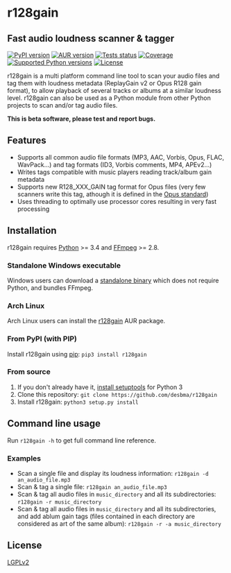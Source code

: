 r128gain
========
Fast audio loudness scanner & tagger
------------------------------------

[![PyPI version](https://img.shields.io/pypi/v/r128gain.svg?style=flat)](https://pypi.python.org/pypi/r128gain/)
[![AUR version](https://img.shields.io/aur/version/r128gain.svg?style=flat)](https://aur.archlinux.org/packages/r128gain/)
[![Tests status](https://img.shields.io/travis/desbma/r128gain/master.svg?label=tests&style=flat)](https://travis-ci.org/desbma/r128gain)
[![Coverage](https://img.shields.io/coveralls/desbma/r128gain/master.svg?style=flat)](https://coveralls.io/github/desbma/r128gain?branch=master)
[![Supported Python versions](https://img.shields.io/pypi/pyversions/r128gain.svg?style=flat)](https://pypi.python.org/pypi/r128gain/)
[![License](https://img.shields.io/github/license/desbma/r128gain.svg?style=flat)](https://github.com/desbma/r128gain/blob/master/LICENSE)

r128gain is a multi platform command line tool to scan your audio files and tag them with loudness metadata (ReplayGain v2 or Opus R128 gain format), to allow playback of several tracks or albums at a similar loudness level.
r128gain can also be used as a Python module from other Python projects to scan and/or tag audio files.

**This is beta software, please test and report bugs.**


## Features

* Supports all common audio file formats (MP3, AAC, Vorbis, Opus, FLAC, WavPack...) and tag formats (ID3, Vorbis comments, MP4, APEv2...)
* Writes tags compatible with music players reading track/album gain metadata
* Supports new R128_XXX_GAIN tag format for Opus files (very few scanners write this tag, athough it is defined in the [Opus standard](https://tools.ietf.org/html/rfc7845#section-5.2))
* Uses threading to optimally use processor cores resulting in very fast processing


## Installation

r128gain requires [Python](https://www.python.org/downloads/) >= 3.4 and [FFmpeg](https://www.ffmpeg.org/download.html) >= 2.8.

### Standalone Windows executable

Windows users can download a [standalone binary](https://github.com/desbma/r128gain/releases/latest) which does not require Python, and bundles FFmpeg.

### Arch Linux

Arch Linux users can install the [r128gain](https://aur.archlinux.org/packages/r128gain/) AUR package.

### From PyPI (with PIP)

Install r128gain using [pip](https://pip.pypa.io/en/stable/installing/): `pip3 install r128gain`

### From source

1. If you don't already have it, [install setuptools](https://pypi.python.org/pypi/setuptools#installation-instructions) for Python 3
2. Clone this repository: `git clone https://github.com/desbma/r128gain`
3. Install r128gain: `python3 setup.py install`


## Command line usage

Run `r128gain -h` to get full command line reference.

### Examples

* Scan a single file and display its loudness information: `r128gain -d an_audio_file.mp3`
* Scan & tag a single file: `r128gain an_audio_file.mp3`
* Scan & tag all audio files in `music_directory` and all its subdirectories: `r128gain -r music_directory`
* Scan & tag all audio files in `music_directory` and all its subdirectories, and add ablum gain tags (files contained in each directory are considered as art of the same album): `r128gain -r -a music_directory`


## License

[LGPLv2](https://www.gnu.org/licenses/old-licenses/lgpl-2.1-standalone.html)
